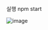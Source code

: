 실행
npm start

![image](https://github.com/AngelGuardProject/AngelGuard-Web-backend/assets/116254816/be7a461f-a853-4b66-8e39-19e3a399113b)

